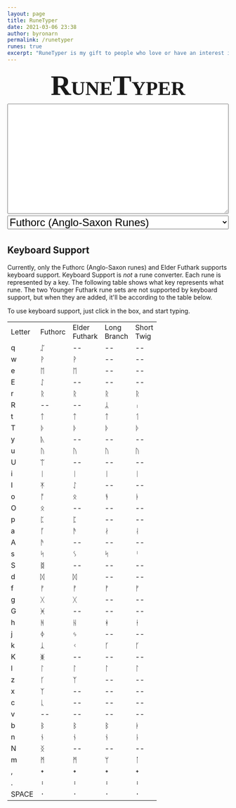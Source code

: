 ```yaml
---
layout: page
title: RuneTyper
date: 2021-03-06 23:38
author: byronarn
permalink: /runetyper
runes: true
excerpt: "RuneTyper is my gift to people who love or have an interest in runes! Whether you are interested in runes for religious reasons (for example, if you're a heathen or other variety of pagan), historical reasons (perhaps you are into historical reconstruction), or any other reason, I hope RuneTyper will be useful to you!"
---
```


<div id="runetyper" style="margin: 0px; padding: 0px; font-family:Junicode,serif">
	<h1 style="font-size: 64px; font-variant: small-caps; text-align: center; margin: 2px 0px;">RuneTyper</h1>
	<textarea id="input" type="text" style="width: 100%; height: 250px; font-size: 32px; margin: 2px 0px;"></textarea>
	<select id="runeSelect" style="width: 100%; font-size: 24px; margin: 2px 0px;">
		<option value="futhorc">Futhorc (Anglo-Saxon Runes)</option>
		<option value="elder">Elder Futhark</option>
		<option value="long-branch">Younger Futhark (Long Branch)</option>
		<option value="short-twig">Younger Futhark (Short Twig)</option>
		<option value="medieval">Medieval Runes</option>
	</select>
	<div id="control" style="width: 100%; margin: 2px 0px; display: grid; gap: 4px; grid-template-columns: repeat(3, minmax(0, 1fr));"></div>
	<div id="keyboard" style="width: 100%; margin: 2px 0px; display: grid; gap: 4px; grid-template-columns: repeat(10, minmax(0, 1fr));"></div>
</div>
<script>
	// define page elements
	const input = document.getElementById("input");
	const keyboard = document.getElementById("keyboard");
	const runeSelect = document.getElementById("runeSelect");
	const control = document.getElementById("control");
	
	input.addEventListener("keyup", function(event) {
		input.value = convert();
	});
	
	//set fonts
	input.style.fontFamily = "Junicode, serif";
		input.placeholder = "ᚹᛖᛋ᛫ᚻᚪᛚ᛬";
  
	// define rune sets
	const futhorc = "ᚠ ᚢ ᚦ ᚩ ᚱ ᚳ ᚷ ᚹ ᚻ ᚾ ᛁ ᛄ ᛇ ᛈ ᛉ ᛋ ᛏ ᛒ ᛖ ᛗ ᛚ ᛝ ᛟ ᛞ ᚪ ᚫ ᚣ ᛠ ᛡ ᛣ ᛤ ᚸ ᛢ ᛥ ᚴ ᛫ ᛬ ᛭".split(" ");
	const elder = "ᚠ ᚢ ᚦ ᚫ ᚱ ᚲ ᚷ ᚹ ᚺ ᚾ ᛁ ᛃ ᛇ ᛈ ᛉ ᛊ ᛏ ᛒ ᛖ ᛗ ᛚ ᛜ ᛞ ᛟ ᛫ ᛬ ᛭".split(" ");
	const long_branch = "ᚠ ᚢ ᚦ ᚬ ᚱ ᚴ ᚼ ᚾ ᛁ ᛅ ᛋ ᛏ ᛒ ᛘ ᛚ ᛦ ᛫ ᛬ ᛭".split(" ");
	const short_twig = "ᚠ ᚢ ᚦ ᚭ ᚱ ᚴ ᚽ ᚿ ᛁ ᛆ ᛌ ᛐ ᛓ ᛙ ᛚ ᛧ ᛫ ᛬ ᛭".split(" ");
	const medieval = "ᛆ ᛒ ᛍ ᛑ ᛂ ᚠ ᚵ ᚼ ᛁ ᚴ ᛚ ᛘ ᚿ ᚮ ᛔ ᛩ ᚱ ᛌ ᛐ ᚢ ᚡ ᛪ ᛦ ᛎ ᚦ ᚧ ᛅ ᚯ ᛫ ᛬ ᛭".split(" ");
	const allRunes = [...futhorc, ...elder, ...long_branch, ...short_twig, ...medieval];
	console.log(allRunes);
	let runes = [];
	
	runeSelect.style.fontSize = "20px";
	runeSelect.style.textAlign = "center";
	runeSelect.style.fontFamily = "Junicode, serif";
	runeSelect.addEventListener('change', updateKeyboard);
	
	if (localStorage.getItem("runeSet")) {
		runeSelect.value = localStorage.getItem("runeSet");
	}
	
	// define buttons
	const clearBtn = document.createElement('button');
	clearBtn.innerText = "Clear Text";
	clearBtn.style.width = "auto";
	clearBtn.style.fontSize = "20px";
	clearBtn.style.fontFamily = "Junicode, serif";
	clearBtn.addEventListener('click', () => {
		input.value = "";
	});
	control.appendChild(clearBtn);
	
	const copyBtn = document.createElement('button');
	copyBtn.innerText = "Copy Text";
	copyBtn.style.width = "auto";
	copyBtn.style.fontSize = "20px";
	copyBtn.style.fontFamily = "Junicode, serif";
	copyBtn.addEventListener('click', copyToClipboard);
	control.appendChild(copyBtn);
	
	const backspace = document.createElement('button');
	backspace.innerText = "⌫";
	backspace.style.width = "auto";
	backspace.style.fontSize = "18px";
	backspace.style.fontFamily = "Junicode, serif";
	backspace.addEventListener('click', () => {
		input.value = input.value.slice(0, -1);
	});
	control.appendChild(backspace);
	
	updateKeyboard();
	
	function copyToClipboard() {
		let text = input.value;
		input.select();
		input.setSelectionRange(0, 99999);
		document.execCommand('copy');
		input.blur();
	}
	
	function updateKeyboard() {
		// clear keyboard
		keyboard.innerHTML = "";	
	
		// get rune set
		let runeSet = runeSelect.value;
		switch (runeSet) {
			case "futhorc":
				runes = futhorc;
				break;
			case "elder":
				runes = elder;
				break;
			case "long-branch":
				runes = long_branch;
				break;
			case "short-twig":
				runes = short_twig;
				break;
			case "medieval":
				runes = medieval;
				break;
			default:
				keyboard.innerText = "There has been an error. Please let Byron know about this.";
				break;
		}
	
		localStorage.setItem("runeSet", runeSet);	
	
		// add runes to keyboard
		for (let i=0; i<runes.length; i++) {
			const button = document.createElement('button');
			button.innerText = runes[i];
			button.style.fontSize = "24px";
			button.style.height = "3em";
			button.style.fontFamily = "Junicode, serif";
			button.addEventListener('click', () => {
				input.value += button.innerText;
			});
			keyboard.appendChild(button);
		}
	
		// add space key to keyboard
		const button = document.createElement('button');
		button.innerText = "␣";
		button.style.fontSize = "24px";
		button.style.fontFamily = "Junicode, serif";
		button.addEventListener('click', () => {
			input.value += " ";
		});
	
		keyboard.appendChild(button);
	}
	
	function convert(text = -1) {
		if (text == -1) {
			text = input.value;
		}
		sets = "futhorc elder".split(" ");
		if (!sets.includes(runeSelect.value)) {
			return;
		}
		
		let chars = [];
		switch (runeSelect.value) {
			case 'futhorc':
				chars = "f u T o r c g w h n i j E p x s t b e m l N O d a A y U I k G K q S z".split(" ");
				runes = futhorc;
				break;
			case 'elder':
				chars = "f u T a r k g w h n i j I p z s t b e m l N d o".split(" ");
				runes = elder;
				break;
			default:
				break;
		}
		chars.push(" ");
		chars.push(".");
		chars.push(",");
		
		let result = "";	
		for (let char of text) {
			if (chars.includes(char)) {
				let index = chars.indexOf(char);
				result += runes[index];
			} else if (allRunes.includes(char) || char == "\n") {
				result += char;
			} else {
				result += "�";
			}
		}
		return result;
	}
</script>
<h2>Keyboard Support</h2>
<p>Currently, only the Futhorc (Anglo-Saxon runes) and Elder Futhark supports keyboard support. Keyboard Support is <em>not</em> a rune converter. Each rune is represented by a key. The following table shows what key represents what rune. The two Younger Futhark rune sets are not supported by keyboard support, but when they are added, it'll be according to the table below.</p>
<p>To use keyboard support, just click in the box, and start typing.</p>
<table>
	<tbody>
		<tr>
			<td class="has-text-align-center" data-align="center">Letter</td>
			<td class="has-text-align-center" data-align="center">Futhorc</td>
			<td class="has-text-align-center" data-align="center">Elder<br>Futhark</td>
			<td class="has-text-align-center" data-align="center">Long<br>Branch</td>
			<td class="has-text-align-center" data-align="center">Short<br>Twig</td>
		</tr>
		<tr>
			<td class="has-text-align-center" data-align="center">q</td>
			<td class="has-text-align-center" data-align="center">ᛢ</td>
			<td class="has-text-align-center" data-align="center">--</td>
			<td class="has-text-align-center" data-align="center">--</td>
			<td class="has-text-align-center" data-align="center">--</td>
		</tr>
		<tr>
			<td class="has-text-align-center" data-align="center">w</td>
			<td class="has-text-align-center" data-align="center">ᚹ</td>
			<td class="has-text-align-center" data-align="center">ᚹ</td>
			<td class="has-text-align-center" data-align="center">--</td>
			<td class="has-text-align-center" data-align="center">--</td>
		</tr>
		<tr>
			<td class="has-text-align-center" data-align="center">e</td>
			<td class="has-text-align-center" data-align="center">ᛖ</td>
			<td class="has-text-align-center" data-align="center">ᛖ</td>
			<td class="has-text-align-center" data-align="center">--</td>
			<td class="has-text-align-center" data-align="center">--</td>
		</tr>
		<tr>
			<td class="has-text-align-center" data-align="center">E</td>
			<td class="has-text-align-center" data-align="center">ᛇ</td>
			<td class="has-text-align-center" data-align="center">--</td>
			<td class="has-text-align-center" data-align="center">--</td>
			<td class="has-text-align-center" data-align="center">--</td>
		</tr>
		<tr>
			<td class="has-text-align-center" data-align="center">r</td>
			<td class="has-text-align-center" data-align="center">ᚱ</td>
			<td class="has-text-align-center" data-align="center">ᚱ</td>
			<td class="has-text-align-center" data-align="center">ᚱ</td>
			<td class="has-text-align-center" data-align="center">ᚱ</td>
		</tr>
		<tr>
			<td class="has-text-align-center" data-align="center">R</td>
			<td class="has-text-align-center" data-align="center">--</td>
			<td class="has-text-align-center" data-align="center">--</td>
			<td class="has-text-align-center" data-align="center">ᛦ</td>
			<td class="has-text-align-center" data-align="center">ᛧ</td>
		</tr>
		<tr>
			<td class="has-text-align-center" data-align="center">t</td>
			<td class="has-text-align-center" data-align="center">ᛏ</td>
			<td class="has-text-align-center" data-align="center">ᛏ</td>
			<td class="has-text-align-center" data-align="center">ᛏ</td>
			<td class="has-text-align-center" data-align="center">ᛐ</td>
		</tr>
		<tr>
			<td class="has-text-align-center" data-align="center">T</td>
			<td class="has-text-align-center" data-align="center">ᚦ</td>
			<td class="has-text-align-center" data-align="center">ᚦ</td>
			<td class="has-text-align-center" data-align="center">ᚦ</td>
			<td class="has-text-align-center" data-align="center">ᚦ</td>
		</tr>
		<tr>
			<td class="has-text-align-center" data-align="center">y</td>
			<td class="has-text-align-center" data-align="center">ᚣ</td>
			<td class="has-text-align-center" data-align="center">--</td>
			<td class="has-text-align-center" data-align="center">--</td>
			<td class="has-text-align-center" data-align="center">--</td>
		</tr>
		<tr>
			<td class="has-text-align-center" data-align="center">u</td>
			<td class="has-text-align-center" data-align="center">ᚢ</td>
			<td class="has-text-align-center" data-align="center">ᚢ</td>
			<td class="has-text-align-center" data-align="center">ᚢ</td>
			<td class="has-text-align-center" data-align="center">ᚢ</td>
		</tr>
		<tr>
			<td class="has-text-align-center" data-align="center">U</td>
			<td class="has-text-align-center" data-align="center">ᛠ</td>
			<td class="has-text-align-center" data-align="center">--</td>
			<td class="has-text-align-center" data-align="center">--</td>
			<td class="has-text-align-center" data-align="center">--</td>
		</tr>
		<tr>
			<td class="has-text-align-center" data-align="center">i</td>
			<td class="has-text-align-center" data-align="center">ᛁ</td>
			<td class="has-text-align-center" data-align="center">ᛁ</td>
			<td class="has-text-align-center" data-align="center">ᛁ</td>
			<td class="has-text-align-center" data-align="center">ᛁ</td>
		</tr>
		<tr>
			<td class="has-text-align-center" data-align="center">I</td>
			<td class="has-text-align-center" data-align="center">ᛡ</td>
			<td class="has-text-align-center" data-align="center">ᛇ</td>
			<td class="has-text-align-center" data-align="center">--</td>
			<td class="has-text-align-center" data-align="center">--</td>
		</tr>
		<tr>
			<td class="has-text-align-center" data-align="center">o</td>
			<td class="has-text-align-center" data-align="center">ᚩ</td>
			<td class="has-text-align-center" data-align="center">ᛟ</td>
			<td class="has-text-align-center" data-align="center">ᚬ</td>
			<td class="has-text-align-center" data-align="center">ᚭ</td>
		</tr>
		<tr>
			<td class="has-text-align-center" data-align="center">O</td>
			<td class="has-text-align-center" data-align="center">ᛟ</td>
			<td class="has-text-align-center" data-align="center">--</td>
			<td class="has-text-align-center" data-align="center">--</td>
			<td class="has-text-align-center" data-align="center">--</td>
		</tr>
		<tr>
			<td class="has-text-align-center" data-align="center">p</td>
			<td class="has-text-align-center" data-align="center">ᛈ</td>
			<td class="has-text-align-center" data-align="center">ᛈ</td>
			<td class="has-text-align-center" data-align="center">--</td>
			<td class="has-text-align-center" data-align="center">--</td>
		</tr>
		<tr>
			<td class="has-text-align-center" data-align="center">a</td>
			<td class="has-text-align-center" data-align="center">ᚪ</td>
			<td class="has-text-align-center" data-align="center">ᚫ</td>
			<td class="has-text-align-center" data-align="center">ᛅ</td>
			<td class="has-text-align-center" data-align="center">ᛆ</td>
		</tr>
		<tr>
			<td class="has-text-align-center" data-align="center">A</td>
			<td class="has-text-align-center" data-align="center">ᚫ</td>
			<td class="has-text-align-center" data-align="center">--</td>
			<td class="has-text-align-center" data-align="center">--</td>
			<td class="has-text-align-center" data-align="center">--</td>
		</tr>
		<tr>
			<td class="has-text-align-center" data-align="center">s</td>
			<td class="has-text-align-center" data-align="center">ᛋ</td>
			<td class="has-text-align-center" data-align="center">ᛊ</td>
			<td class="has-text-align-center" data-align="center">ᛋ</td>
			<td class="has-text-align-center" data-align="center">ᛌ</td>
		</tr>
		<tr>
			<td class="has-text-align-center" data-align="center">S</td>
			<td class="has-text-align-center" data-align="center">ᛥ</td>
			<td class="has-text-align-center" data-align="center">--</td>
			<td class="has-text-align-center" data-align="center">--</td>
			<td class="has-text-align-center" data-align="center">--</td>
		</tr>
		<tr>
			<td class="has-text-align-center" data-align="center">d</td>
			<td class="has-text-align-center" data-align="center">ᛞ</td>
			<td class="has-text-align-center" data-align="center">ᛞ</td>
			<td class="has-text-align-center" data-align="center">--</td>
			<td class="has-text-align-center" data-align="center">--</td>
		</tr>
		<tr>
			<td class="has-text-align-center" data-align="center">f</td>
			<td class="has-text-align-center" data-align="center">ᚠ</td>
			<td class="has-text-align-center" data-align="center">ᚠ</td>
			<td class="has-text-align-center" data-align="center">ᚠ</td>
			<td class="has-text-align-center" data-align="center">ᚠ</td>
		</tr>
		<tr>
			<td class="has-text-align-center" data-align="center">g</td>
			<td class="has-text-align-center" data-align="center">ᚷ</td>
			<td class="has-text-align-center" data-align="center">ᚷ</td>
			<td class="has-text-align-center" data-align="center">--</td>
			<td class="has-text-align-center" data-align="center">--</td>
		</tr>
		<tr>
			<td class="has-text-align-center" data-align="center">G</td>
			<td class="has-text-align-center" data-align="center">ᚸ</td>
			<td class="has-text-align-center" data-align="center">--</td>
			<td class="has-text-align-center" data-align="center">--</td>
			<td class="has-text-align-center" data-align="center">--</td>
		</tr>
		<tr>
			<td class="has-text-align-center" data-align="center">h</td>
			<td class="has-text-align-center" data-align="center">ᚻ</td>
			<td class="has-text-align-center" data-align="center">ᚺ</td>
			<td class="has-text-align-center" data-align="center">ᚼ</td>
			<td class="has-text-align-center" data-align="center">ᚽ</td>
		</tr>
		<tr>
			<td class="has-text-align-center" data-align="center">j</td>
			<td class="has-text-align-center" data-align="center">ᛄ</td>
			<td class="has-text-align-center" data-align="center">ᛃ</td>
			<td class="has-text-align-center" data-align="center">--</td>
			<td class="has-text-align-center" data-align="center">--</td>
		</tr>
		<tr>
			<td class="has-text-align-center" data-align="center">k</td>
			<td class="has-text-align-center" data-align="center">ᛣ</td>
			<td class="has-text-align-center" data-align="center">ᚲ</td>
			<td class="has-text-align-center" data-align="center">ᚴ</td>
			<td class="has-text-align-center" data-align="center">ᚴ</td>
		</tr>
		<tr>
			<td class="has-text-align-center" data-align="center">K</td>
			<td class="has-text-align-center" data-align="center">ᛤ</td>
			<td class="has-text-align-center" data-align="center">--</td>
			<td class="has-text-align-center" data-align="center">--</td>
			<td class="has-text-align-center" data-align="center">--</td>
		</tr>
		<tr>
			<td class="has-text-align-center" data-align="center">l</td>
			<td class="has-text-align-center" data-align="center">ᛚ</td>
			<td class="has-text-align-center" data-align="center">ᛚ</td>
			<td class="has-text-align-center" data-align="center">ᛚ</td>
			<td class="has-text-align-center" data-align="center">ᛚ</td>
		</tr>
		<tr>
			<td class="has-text-align-center" data-align="center">z</td>
			<td class="has-text-align-center" data-align="center">ᚴ</td>
			<td class="has-text-align-center" data-align="center">ᛉ</td>
			<td class="has-text-align-center" data-align="center">--</td>
			<td class="has-text-align-center" data-align="center">--</td>
		</tr>
		<tr>
			<td class="has-text-align-center" data-align="center">x</td>
			<td class="has-text-align-center" data-align="center">ᛉ</td>
			<td class="has-text-align-center" data-align="center">--</td>
			<td class="has-text-align-center" data-align="center">--</td>
			<td class="has-text-align-center" data-align="center">--</td>
		</tr>
		<tr>
			<td class="has-text-align-center" data-align="center">c</td>
			<td class="has-text-align-center" data-align="center">ᚳ</td>
			<td class="has-text-align-center" data-align="center">--</td>
			<td class="has-text-align-center" data-align="center">--</td>
			<td class="has-text-align-center" data-align="center">--</td>
		</tr>
		<tr>
			<td class="has-text-align-center" data-align="center">v</td>
			<td class="has-text-align-center" data-align="center">--</td>
			<td class="has-text-align-center" data-align="center">--</td>
			<td class="has-text-align-center" data-align="center">--</td>
			<td class="has-text-align-center" data-align="center">--</td>
		</tr>
		<tr>
			<td class="has-text-align-center" data-align="center">b</td>
			<td class="has-text-align-center" data-align="center">ᛒ</td>
			<td class="has-text-align-center" data-align="center">ᛒ</td>
			<td class="has-text-align-center" data-align="center">ᛒ</td>
			<td class="has-text-align-center" data-align="center">ᛓ</td>
		</tr>
		<tr>
			<td class="has-text-align-center" data-align="center">n</td>
			<td class="has-text-align-center" data-align="center">ᚾ</td>
			<td class="has-text-align-center" data-align="center">ᚾ</td>
			<td class="has-text-align-center" data-align="center">ᚾ</td>
			<td class="has-text-align-center" data-align="center">ᚿ</td>
		</tr>
		<tr>
			<td class="has-text-align-center" data-align="center">N</td>
			<td class="has-text-align-center" data-align="center">ᛝ</td>
			<td class="has-text-align-center" data-align="center">--</td>
			<td class="has-text-align-center" data-align="center">--</td>
			<td class="has-text-align-center" data-align="center">--</td>
		</tr>
		<tr>
			<td class="has-text-align-center" data-align="center">m</td>
			<td class="has-text-align-center" data-align="center">ᛗ</td>
			<td class="has-text-align-center" data-align="center">ᛗ</td>
			<td class="has-text-align-center" data-align="center">ᛘ</td>
			<td class="has-text-align-center" data-align="center">ᛙ</td>
		</tr>
		<tr>
			<td class="has-text-align-center" data-align="center">,</td>
			<td class="has-text-align-center" data-align="center">᛭</td>
			<td class="has-text-align-center" data-align="center">᛭</td>
			<td class="has-text-align-center" data-align="center">᛭</td>
			<td class="has-text-align-center" data-align="center">᛭</td>
		</tr>
		<tr>
			<td class="has-text-align-center" data-align="center">.</td>
			<td class="has-text-align-center" data-align="center">᛬</td>
			<td class="has-text-align-center" data-align="center">᛬</td>
			<td class="has-text-align-center" data-align="center">᛬</td>
			<td class="has-text-align-center" data-align="center">᛬</td>
		</tr>
		<tr>
			<td class="has-text-align-center" data-align="center">SPACE</td>
			<td class="has-text-align-center" data-align="center">᛫</td>
			<td class="has-text-align-center" data-align="center">᛫</td>
			<td class="has-text-align-center" data-align="center">᛫</td>
			<td class="has-text-align-center" data-align="center">᛫</td>
		</tr>
	</tbody>
</table>
